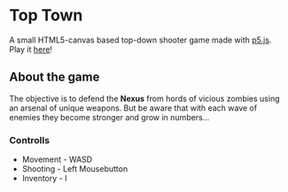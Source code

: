 # Top Town
A small HTML5-canvas based top-down shooter game made with [p5.js](https://github.com/processing/p5.js?files=1).
Play it [here](https://lorenzgruber.github.io/TopTown/)!

## About the game
The objective is to defend the **Nexus** from hords of vicious zombies using an arsenal of unique weapons. But be aware that with each wave of enemies they become stronger and grow in numbers...
### Controlls
- Movement - WASD
- Shooting - Left Mousebutton
- Inventory - I
